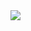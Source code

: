
<img src="https://capsule-render.vercel.app/api?type=waving&color=auto&height=200&section=header&text=Gusdndl Github!&fontSize=90" />

